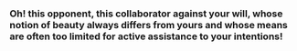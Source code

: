 ### Oh! this opponent, this collaborator against your will, whose notion of beauty always differs from yours and whose means are often too limited for active assistance to your intentions!